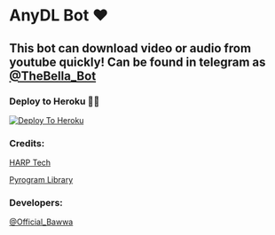 # AnyDL Bot ❤

## This bot can download video or audio from youtube quickly! Can be found in telegram as [@TheBella_Bot](https://t.me/TheBella_Bot)

### Deploy to Heroku 🏃‍♂

[![Deploy To Heroku](https://www.herokucdn.com/deploy/button.svg)](https://heroku.com/deploy?template=https://github.com/OfficialBawwa/Bellayt2Music)

### Credits:

[HARP Tech](https://t.me/HARP_Tech)

[Pyrogram Library](https://github.com/pyrogram/pyrogram)

### Developers:

[@Official_Bawwa](https://t.me/Official_Bawwa)
